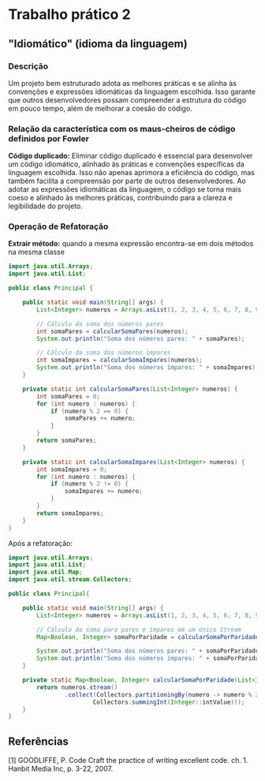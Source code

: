 # Trabalho prático 2

## "Idiomático" (idioma da linguagem)

### Descrição

 Um projeto bem estruturado adota as melhores práticas e se alinha às convenções e expressões idiomáticas da linguagem escolhida. Isso garante que outros desenvolvedores possam compreender a estrutura do código em pouco tempo, além de melhorar a coesão do código.

### Relação da característica com os maus-cheiros de código definidos por Fowler

**Código duplicado:** Eliminar código duplicado é essencial para desenvolver um código idiomático, alinhado às práticas e convenções específicas da linguagem escolhida. Isso não apenas aprimora a eficiência do código, mas também facilita a compreensão por parte de outros desenvolvedores. Ao adotar as expressões idiomáticas da linguagem, o código se torna mais coeso e alinhado às melhores práticas, contribuindo para a clareza e legibilidade do projeto.

### Operação de Refatoração

**Extrair método:** quando a mesma expressão encontra-se
em dois métodos na mesma classe

``` JAVA
import java.util.Arrays;
import java.util.List;

public class Principal {

    public static void main(String[] args) {
        List<Integer> numeros = Arrays.asList(1, 2, 3, 4, 5, 6, 7, 8, 9, 10);

        // Cálculo da soma dos números pares
        int somaPares = calcularSomaPares(numeros);
        System.out.println("Soma dos números pares: " + somaPares);

        // Cálculo da soma dos números ímpares
        int somaImpares = calcularSomaImpares(numeros);
        System.out.println("Soma dos números ímpares: " + somaImpares);
    }

    private static int calcularSomaPares(List<Integer> numeros) {
        int somaPares = 0;
        for (int numero : numeros) {
            if (numero % 2 == 0) {
                somaPares += numero;
            }
        }
        return somaPares;
    }

    private static int calcularSomaImpares(List<Integer> numeros) {
        int somaImpares = 0;
        for (int numero : numeros) {
            if (numero % 2 != 0) {
                somaImpares += numero;
            }
        }
        return somaImpares;
    }
}

```

Após a refatoração:
```java
import java.util.Arrays;
import java.util.List;
import java.util.Map;
import java.util.stream.Collectors;

public class Principal{

    public static void main(String[] args) {
        List<Integer> numeros = Arrays.asList(1, 2, 3, 4, 5, 6, 7, 8, 9, 10);

        // Cálculo da soma para pares e ímpares em um único Stream
        Map<Boolean, Integer> somaPorParidade = calcularSomaPorParidade(numeros);

        System.out.println("Soma dos números pares: " + somaPorParidade.get(true));
        System.out.println("Soma dos números ímpares: " + somaPorParidade.get(false));
    }

    private static Map<Boolean, Integer> calcularSomaPorParidade(List<Integer> numeros) {
        return numeros.stream()
                .collect(Collectors.partitioningBy(numero -> numero % 2 == 0,
                        Collectors.summingInt(Integer::intValue)));
    }
}

```

## Referências

[1] GOODLIFFE, P. Code Craft the practice of writing excellent code. ch. 1. Hanbit Media Inc, p. 3-22, 2007.

